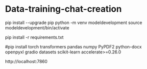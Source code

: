 # Data-training-chat-creation

pip install --upgrade pip
python -m venv modeldevelopment
source modeldevelopment/bin/activate

pip install -r requirements.txt

#pip install torch transformers pandas numpy PyPDF2 python-docx openpyxl gradio datasets scikit-learn accelerate>=0.26.0

http://localhost:7860